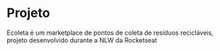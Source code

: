 # Projeto

Ecoleta é um marketplace de pontos de coleta de resíduos recicláveis, projeto desenvolvido durante a NLW da Rocketseat 
